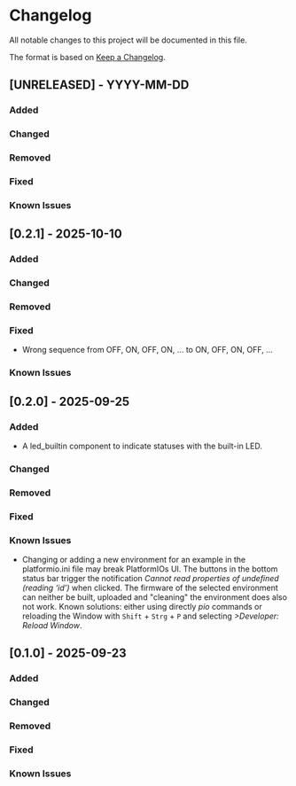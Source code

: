 # Changelog

All notable changes to this project will be documented in this file.

The format is based on [Keep a Changelog](https://keepachangelog.com/en/1.1.0/).

## [UNRELEASED] - YYYY-MM-DD

### Added

### Changed

### Removed

### Fixed

### Known Issues

## [0.2.1] - 2025-10-10

### Added

### Changed

### Removed

### Fixed

- Wrong sequence from OFF, ON, OFF, ON, ... to ON, OFF, ON, OFF, ...

### Known Issues

## [0.2.0] - 2025-09-25

### Added

- A led_builtin component to indicate statuses with the built-in LED.

### Changed

### Removed

### Fixed

### Known Issues

- Changing or adding a new environment for an example in the platformio.ini file may break
  PlatformIOs UI. The buttons in the bottom status bar trigger the notification *Cannot read
  properties of undefined (reading ‘id’)* when clicked. The firmware of the selected environment
  can neither be built, uploaded and "cleaning" the environment does also not work. Known
  solutions: either using directly *pio* commands or reloading the Window with ```Shift``` +
  ```Strg``` + ```P``` and selecting *>Developer: Reload Window*.

## [0.1.0] - 2025-09-23

### Added

### Changed

### Removed

### Fixed

### Known Issues
